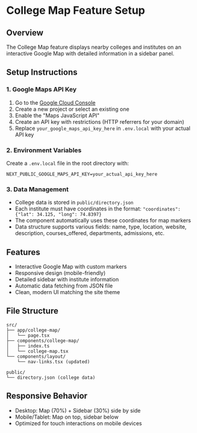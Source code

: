 # College Map Feature Setup

## Overview
The College Map feature displays nearby colleges and institutes on an interactive Google Map with detailed information in a sidebar panel.

## Setup Instructions

### 1. Google Maps API Key
1. Go to the [Google Cloud Console](https://console.cloud.google.com/)
2. Create a new project or select an existing one
3. Enable the "Maps JavaScript API"
4. Create an API key with restrictions (HTTP referrers for your domain)
5. Replace `your_google_maps_api_key_here` in `.env.local` with your actual API key

### 2. Environment Variables
Create a `.env.local` file in the root directory with:
```
NEXT_PUBLIC_GOOGLE_MAPS_API_KEY=your_actual_api_key_here
```

### 3. Data Management
- College data is stored in `public/directory.json`
- Each institute must have coordinates in the format: `"coordinates": {"lat": 34.125, "long": 74.8397}`
- The component automatically uses these coordinates for map markers
- Data structure supports various fields: name, type, location, website, description, courses_offered, departments, admissions, etc.

## Features
- Interactive Google Map with custom markers
- Responsive design (mobile-friendly)
- Detailed sidebar with institute information
- Automatic data fetching from JSON file
- Clean, modern UI matching the site theme

## File Structure
```
src/
├── app/college-map/
│   └── page.tsx
├── components/college-map/
│   ├── index.ts
│   └── college-map.tsx
└── components/layout/
    └── nav-links.tsx (updated)

public/
└── directory.json (college data)
```

## Responsive Behavior
- Desktop: Map (70%) + Sidebar (30%) side by side
- Mobile/Tablet: Map on top, sidebar below
- Optimized for touch interactions on mobile devices
